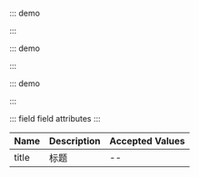 
::: demo

<template>
  <lay-field title="标题">内容</lay-field>
</template>

<script>
import { ref } from 'vue'

export default {
  setup() {

    return {
    }
  }
}
</script>

:::

::: demo

<template>
  <lay-field title="标题">内容</lay-field>
</template>

<script>
import { ref } from 'vue'

export default {
  setup() {

    return {
    }
  }
}
</script>

:::

::: demo

<template>
  <lay-field title="标题"></lay-field>
</template>

<script>
import { ref } from 'vue'

export default {
  setup() {

    return {
    }
  }
}
</script>

:::

::: field field attributes
:::

| Name   | Description | Accepted Values  |
| ----- | ---- | --- |
| title | 标题 | --  |
